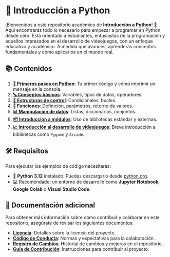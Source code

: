 # 🐍 Introducción a Python

¡Bienvenidos a este repositorio académico de **Introducción a Python**! 🎉 Aquí encontrarás todo lo necesario para empezar a programar en Python desde cero. Está orientado a estudiantes, entusiastas de la programación y aquellos interesados en el desarrollo de videojuegos, con un enfoque educativo y académico. A medida que avances, aprenderás conceptos fundamentales y cómo aplicarlos en el mundo real.

## 📚 Contenidos

1. [**👋 Primeros pasos en Python**](URL_DEL_TEMA): Tu primer código y cómo imprimir un mensaje en la consola.
2. [**🔤 Conceptos básicos**](URL_DEL_TEMA): Variables, tipos de datos, operadores. 
3. [**🔁 Estructuras de control**](URL_DEL_TEMA): Condicionales, bucles. 
4. [**🔧 Funciones**](URL_DEL_TEMA): Definición, parámetros, retorno de valores.
5. [**📊 Manipulación de datos**](URL_DEL_TEMA): Listas, diccionarios, conjuntos.
6. [**📦 Introducción a módulos**](URL_DEL_TEMA): Uso de bibliotecas estándar y externas.
7. [**📈 Introducción al desarrollo de videojuegos**](URL_DEL_TEMA): Breve introducción a bibliotecas como `Pygame` y `Arcade`.



## 🛠️ Requisitos

Para ejecutar los ejemplos de código necesitarás:

- 🐍 **Python 3.12** instalado. Puedes descargarlo desde [python.org](https://www.python.org/).
- 💻 Recomendado: un entorno de desarrollo como **Jupyter Notebook**, **Google Colab** o **Visual Studio Code**.


## 📄 Documentación adicional

Para obtener más información sobre cómo contribuir y colaborar en este repositorio, asegúrate de revisar los siguientes documentos:

- **[Licencia](LICENSE)**: Detalles sobre la licencia del proyecto.
- **[Código de Conducta](CODE_OF_CONDUCT.md)**: Normas y expectativas para la colaboración.
- **[Registro de Cambios](CHANGELOG.md)**: Historial de cambios y mejoras en el repositorio.
- **[Guía de Contribución](CONTRIBUTING.md)**: Instrucciones para contribuir al proyecto.



